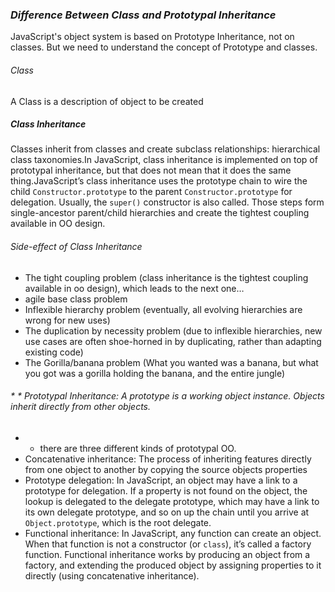### *Difference Between Class and Prototypal Inheritance*
JavaScript's object system is based on Prototype Inheritance, not on classes. But we need to understand the concept of Prototype and classes.
###### Class
A Class is a description of object to be created
##### Class Inheritance
Classes inherit from classes and create subclass relationships: hierarchical class taxonomies.In JavaScript, class inheritance is implemented on top of prototypal inheritance, but that does not mean that it does the same thing.JavaScript’s class inheritance uses the prototype chain to wire the child `Constructor.prototype` to the parent `Constructor.prototype` for delegation. Usually, the `super()` constructor is also called. Those steps form single-ancestor parent/child hierarchies and create the tightest coupling available in OO design.
###### Side-effect of Class Inheritance
* The tight coupling problem (class inheritance is the tightest coupling available in oo design), which leads to the next one…
* agile base class problem
* Inflexible hierarchy problem (eventually, all evolving hierarchies are wrong for new uses)
* The duplication by necessity problem (due to inflexible hierarchies, new use cases are often shoe-horned in by duplicating, rather than adapting existing code)
* The Gorilla/banana problem (What you wanted was a banana, but what you got was a gorilla holding the banana, and the entire jungle)
###### * * Prototypal Inheritance: A prototype is a working object instance. Objects inherit directly from other objects.
* * there are three different kinds of prototypal OO. 
* Concatenative inheritance: The process of inheriting features directly from one object to another by copying the source objects properties
* Prototype delegation: In JavaScript, an object may have a link to a prototype for delegation. If a property is not found on the object, the lookup is delegated to the delegate prototype, which may have a link to its own delegate prototype, and so on up the chain until you arrive at `Object.prototype`, which is the root delegate.
* Functional inheritance: In JavaScript, any function can create an object. When that function is not a constructor (or `class`), it’s called a factory function. Functional inheritance works by producing an object from a factory, and extending the produced object by assigning properties to it directly (using concatenative inheritance).